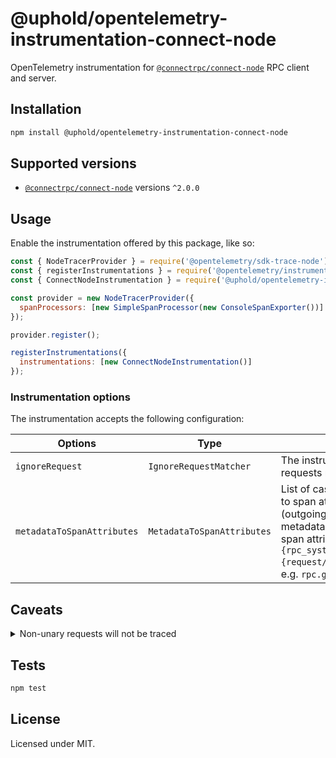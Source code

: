 # @uphold/opentelemetry-instrumentation-connect-node

OpenTelemetry instrumentation for [`@connectrpc/connect-node`](https://www.npmjs.com/package/@connectrpc/connect-node) RPC client and server.

## Installation

```sh
npm install @uphold/opentelemetry-instrumentation-connect-node
```

## Supported versions

- [`@connectrpc/connect-node`](https://www.npmjs.com/package/@connectrpc/connect-node) versions `^2.0.0`

## Usage

Enable the instrumentation offered by this package, like so:

```js
const { NodeTracerProvider } = require('@opentelemetry/sdk-trace-node');
const { registerInstrumentations } = require('@opentelemetry/instrumentation');
const { ConnectNodeInstrumentation } = require('@uphold/opentelemetry-instrumentation-connect-node');

const provider = new NodeTracerProvider({
  spanProcessors: [new SimpleSpanProcessor(new ConsoleSpanExporter())]
});

provider.register();

registerInstrumentations({
  instrumentations: [new ConnectNodeInstrumentation()]
});
```

### Instrumentation options

The instrumentation accepts the following configuration:

| Options | Type | Description |
| ------- | ---- | ----------- |
| `ignoreRequest` | `IgnoreRequestMatcher` | The instrumentation will not trace any requests return `true` from the function. |
| `metadataToSpanAttributes` | `MetadataToSpanAttributes` | List of case insensitive metadata to convert to span attributes. Client and server (outgoing requests, incoming responses) metadata attributes will be converted to span attributes in the form of `rpc.{rpc_system}{request/response}.metadata.metadata_key`, e.g. `rpc.grpc.response.metadata.date` |

## Caveats

<details>
  <summary>Non-unary requests will not be traced</summary>
  <br>

  Only unary requests will be traced. Server streaming, client streaming and bidirectional streaming are not supported due to a bug in context propagation for generator functions. Supposedly, there are workarounds but none of them worked. See https://github.com/open-telemetry/opentelemetry-js/issues/2951 and https://github.com/nodejs/node/issues/42237 for more details.
</details>

## Tests

```sh
npm test
```

## License

Licensed under MIT.

